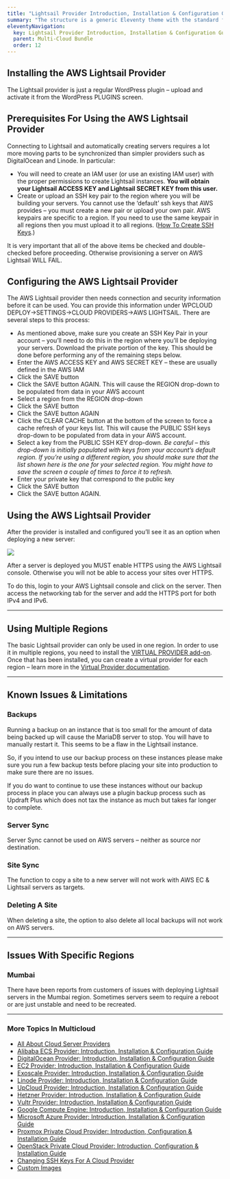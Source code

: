 ```yaml
---
title: "Lightsail Provider Introduction, Installation & Configuration Guide"
summary: "The structure is a generic Eleventy theme with the standard folder and file names."
eleventyNavigation:
  key: Lightsail Provider Introduction, Installation & Configuration Guide
  parent: Multi-Cloud Bundle
  order: 12
---
```

## Installing the AWS Lightsail Provider

The Lightsail provider is just a regular WordPress plugin – upload and activate it from the WordPress PLUGINS screen.

## Prerequisites For Using the AWS Lightsail Provider

Connecting to Lightsail and automatically creating servers requires a lot more moving parts to be synchronized than simpler providers such as DigitalOcean and Linode. In particular:

*   You will need to create an IAM user (or use an existing IAM user) with the proper permissions to create Lightsail instances. **You will obtain your Lightsail ACCESS KEY and Lightsail SECRET KEY from this user.**
*   Create or upload an SSH key pair to the region where you will be building your servers. You cannot use the ‘default’ ssh keys that AWS provides – you must create a new pair or upload your own pair. AWS keypairs are specific to a region. If you need to use the same keypair in all regions then you must upload it to all regions. ([How To Create SSH Keys](https://web.archive.org/web/20240304151810/https://developvideploy.com/documentation/how-to-generate-an-ssh-key-pair/).)

It is very important that all of the above items be checked and double-checked before proceeding. Otherwise provisioning a server on AWS Lightsail WILL FAIL.

## Configuring the AWS Lightsail Provider

The AWS Lightsail provider then needs connection and security information before it can be used. You can provide this information under WPCLOUD DEPLOY->SETTINGS->CLOUD PROVIDERS->AWS LIGHTSAIL. There are several steps to this process:

*   As mentioned above, make sure you create an SSH Key Pair in your account – you’ll need to do this in the region where you’ll be deploying your servers. Download the private portion of the key. This should be done before performing any of the remaining steps below.
*   Enter the AWS ACCESS KEY and AWS SECRET KEY – these are usually defined in the AWS IAM
*   Click the SAVE button
*   Click the SAVE button AGAIN. This will cause the REGION drop-down to be populated from data in your AWS account
*   Select a region from the REGION drop-down
*   Click the SAVE button
*   Click the SAVE button AGAIN
*   Click the CLEAR CACHE button at the bottom of the screen to force a cache refresh of your keys list. This will cause the PUBLIC SSH keys drop-down to be populated from data in your AWS account.
*   Select a key from the PUBLIC SSH KEY drop-down. _Be careful – this drop-down is initially populated with keys from your account’s default region. If you’re using a different region, you should make sure that the list shown here is the one for your selected region. You might have to save the screen a couple of times to force it to refresh._
*   Enter your private key that correspond to the public key
*   Click the SAVE button
*   Click the SAVE button AGAIN.

## Using the AWS Lightsail Provider

After the provider is installed and configured you’ll see it as an option when deploying a new server:

[![](https://web.archive.org/web/20240304151810im_/https://developvideploy.com/wp-content/uploads/2022/03/wpcd-v4-256.png)](https://web.archive.org/web/20240304151810/https://developvideploy.com/wp-content/uploads/2022/03/wpcd-v4-256.png)

After a server is deployed you MUST enable HTTPS using the AWS Lightsail console. Otherwise you will not be able to access your sites over HTTPS.

To do this, login to your AWS Lightsail console and click on the server. Then access the networking tab for the server and add the HTTPS port for both IPv4 and IPv6.

- - -

## Using Multiple Regions

The basic Lightsail provider can only be used in one region. In order to use it in multiple regions, you need to install the [VIRTUAL PROVIDER add-on](https://web.archive.org/web/20240304151810/https://developvideploy.com/downloads/virtual-cloud-provider/). Once that has been installed, you can create a virtual provider for each region – learn more in the [Virtual Provider documentation](https://web.archive.org/web/20240304151810/https://developvideploy.com/documentation/wpcloud-deploy-admin/virtual-cloud-providers/).

- - -

## Known Issues & Limitations

### Backups

Running a backup on an instance that is too small for the amount of data being backed up will cause the MariaDB server to stop. You will have to manually restart it. This seems to be a flaw in the Lightsail instance.

So, if you intend to use our backup process on these instances please make sure you run a few backup tests before placing your site into production to make sure there are no issues.

If you do want to continue to use these instances without our backup process in place you can always use a plugin backup process such as Updraft Plus which does not tax the instance as much but takes far longer to complete.

### Server Sync

Server Sync cannot be used on AWS servers – neither as source nor destination.

### Site Sync

The function to copy a site to a new server will not work with AWS EC & Lightsail servers as targets.

### Deleting A Site

When deleting a site, the option to also delete all local backups will not work on AWS servers.

- - -

## Issues With Specific Regions

### Mumbai

There have been reports from customers of issues with deploying Lightsail servers in the Mumbai region. Sometimes servers seem to require a reboot or are just unstable and need to be recreated.

- - -

### More Topics In Multicloud

*   [All About Cloud Server Providers](https://web.archive.org/web/20240304151810/https://wpclouddeploy.com/documentation/cloud-providers/all-about-cloud-server-providers/)
*   [Alibaba ECS Provider: Introduction, Installation & Configuration Guide](https://web.archive.org/web/20240304151810/https://wpclouddeploy.com/documentation/cloud-providers/alibaba-ecs-provider-introduction-installation-configuration-guide/)
*   [DigitalOcean Provider: Introduction, Installation & Configuration Guide](https://web.archive.org/web/20240304151810/https://wpclouddeploy.com/documentation/cloud-providers/digital-ocean-provider-introduction-installation-configuration-guide/)
*   [EC2 Provider: Introduction, Installation & Configuration Guide](https://web.archive.org/web/20240304151810/https://wpclouddeploy.com/documentation/cloud-providers/ec2-provider/)
*   [Exoscale Provider: Introduction, Installation & Configuration Guide](https://web.archive.org/web/20240304151810/https://wpclouddeploy.com/documentation/cloud-providers/exoscale-provider-introduction-installation-configuration-guide/)
*   [Linode Provider: Introduction, Installation & Configuration Guide](https://web.archive.org/web/20240304151810/https://wpclouddeploy.com/documentation/cloud-providers/linode-provider-introduction-installation-configuration-guide/)
*   [UpCloud Provider: Introduction, Installation & Configuration Guide](https://web.archive.org/web/20240304151810/https://wpclouddeploy.com/documentation/cloud-providers/upcloud-provider-introduction-installation-configuration-guide/)
*   [Hetzner Provider: Introduction, Installation & Configuration Guide](https://web.archive.org/web/20240304151810/https://wpclouddeploy.com/documentation/cloud-providers/hetzner-provider-introduction-installation-configuration-guide/)
*   [Vultr Provider: Introduction, Installation & Configuration Guide](https://web.archive.org/web/20240304151810/https://wpclouddeploy.com/documentation/cloud-providers/vultr-provider-introduction-installation-configuration-guide/)
*   [Google Compute Engine: Introduction, Installation & Configuration Guide](https://web.archive.org/web/20240304151810/https://wpclouddeploy.com/documentation/cloud-providers/google-compute-engine-introduction-installation-configuration-guide/)
*   [Microsoft Azure Provider: Introduction, Installation & Configuration Guide](https://web.archive.org/web/20240304151810/https://wpclouddeploy.com/documentation/cloud-providers/microsoft-azure-provider-introduction-installation-configuration-guide/)
*   [Proxmox Private Cloud Provider: Introduction, Configuration & Installation Guide](https://web.archive.org/web/20240304151810/https://wpclouddeploy.com/documentation/cloud-providers/proxmox-private-cloud-provider-introduction-configuration-installation-guide/)
*   [OpenStack Private Cloud Provider: Introduction, Configuration & Installation Guide](https://web.archive.org/web/20240304151810/https://wpclouddeploy.com/documentation/cloud-providers/openstack-private-cloud-provider-introduction-configuration-installation-guide/)
*   [Changing SSH Keys For A Cloud Provider](https://web.archive.org/web/20240304151810/https://wpclouddeploy.com/documentation/cloud-providers/changing-ssh-keys-in-cloud-provider-settings/)
*   [Custom Images](https://web.archive.org/web/20240304151810/https://wpclouddeploy.com/documentation/cloud-providers/custom-images/)
